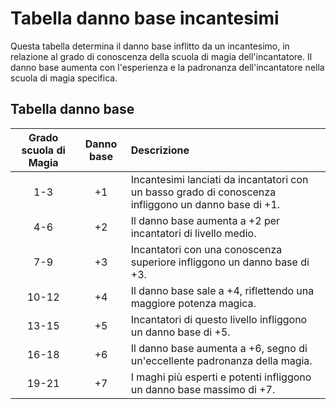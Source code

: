# Tabella danno base incantesimi
Questa tabella determina il danno base inflitto da un incantesimo, in relazione al grado di conoscenza della scuola di magia dell'incantatore. Il danno base aumenta con l'esperienza e la padronanza dell'incantatore nella scuola di magia specifica.

## Tabella danno base
| Grado scuola di Magia | Danno base  | Descrizione                                                                                          |
| :-------------------: | :---------: | :--------------------------------------------------------------------------------------------------- |
| 1-3                   | +1          | Incantesimi lanciati da incantatori con un basso grado di conoscenza infliggono un danno base di +1. |
| 4-6                   | +2          | Il danno base aumenta a +2 per incantatori di livello medio.                                         |
| 7-9                   | +3          | Incantatori con una conoscenza superiore infliggono un danno base di +3.                             |
| 10-12                 | +4          | Il danno base sale a +4, riflettendo una maggiore potenza magica.                                    |
| 13-15                 | +5          | Incantatori di questo livello infliggono un danno base di +5.                                        |
| 16-18                 | +6          | Il danno base aumenta a +6, segno di un'eccellente padronanza della magia.                           |
| 19-21                 | +7          | I maghi più esperti e potenti infliggono un danno base massimo di +7.                                |
